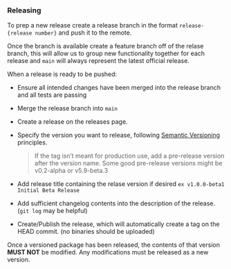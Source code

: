 ### Releasing

To prep a new release create a release branch in the format `release-{release number}` and push it to the remote. 

Once the branch is available create a feature branch off of the relase branch, this will allow us to group new functionality together for each release and `main` will always represent the latest official release.

When a release is ready to be pushed:
- Ensure all intended changes have been merged into the release branch and all tests are passing
- Merge the release branch into `main`
- Create a release on the releases page.
- Specify the version you want to release, following [Semantic Versioning](https://semver.org/spec) principles.
  
  > If the tag isn’t meant for production use, add a pre-release version after the version name. Some good pre-release versions might be v0.2-alpha or v5.9-beta.3

- Add release title containing the relase version if desired `ex v1.0.0-beta1 Initial Beta Release`
- Add sufficient changelog contents into the description of the release. (`git log` may be helpful)
- Create/Publish the release, which will automatically create a tag on the HEAD commit. (no binaries should be uploaded)

Once a versioned package has been released, the contents of that version **MUST NOT** be modified. Any modifications must be released as a new version.
